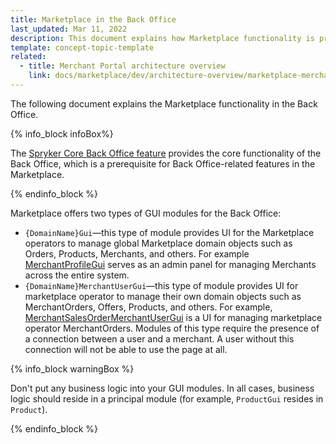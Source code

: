 ```yaml
---
title: Marketplace in the Back Office
last_updated: Mar 11, 2022
description: This document explains how Marketplace functionality is presented in the Back Office.
template: concept-topic-template
related:
  - title: Merchant Portal architecture overview
    link: docs/marketplace/dev/architecture-overview/marketplace-merchant-portal-architecture-overview.html
---
```


The following document explains the Marketplace functionality in the Back Office.

{% info_block infoBox%}

The [Spryker Core Back Office feature](https://github.com/spryker-feature/spryker-core-back-office) provides the core functionality of the Back Office, which is a prerequisite for Back Office-related features in the Marketplace.

{% endinfo_block %}

Marketplace offers two types of GUI modules for the Back Office:
- `{DomainName}Gui`—this type of module provides UI for the Marketplace operators to manage global Marketplace domain objects such as Orders, Products, Merchants, and others.
  For example [MerchantProfileGui](https://github.com/spryker/merchant-profile-gui) serves as an admin panel for managing Merchants across the entire system.
- `{DomainName}MerchantUserGui`—this type of module provides UI for marketplace operator to manage their own domain objects such as MerchantOrders, Offers, Products, and others.
  For example, [MerchantSalesOrderMerchantUserGui](https://github.com/spryker/merchant-sales-order-merchant-user-gui) is a UI for managing marketplace operator MerchantOrders. Modules of this type require the presence of a connection between a user and a merchant.
  A user without this connection will not be able to use the page at all.

{% info_block warningBox  %}

Don't put any business logic into your GUI modules.
In all cases, business logic should reside in a principal module (for example, `ProductGui` resides in `Product`).

{% endinfo_block %}
